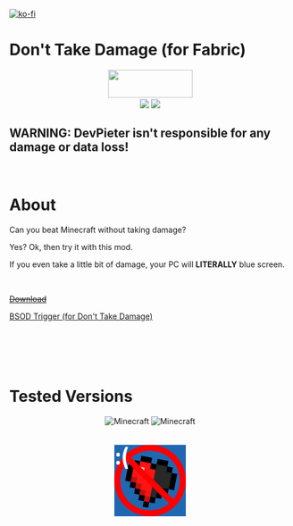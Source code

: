 [![ko-fi](https://ko-fi.com/img/githubbutton_sm.svg)](https://ko-fi.com/K3K05621Y)
<br>
# Don't Take Damage (for Fabric)

<p align="center">
<img src="https://i.imgur.com/Ol1Tcf8.png" width="151" height="50" />
<br>
<img src="https://img.shields.io/static/v1?label=Made%20With&message=%E2%9D%A4&color=red"/>
<img src="https://img.shields.io/static/v1?label=By&message=DevPieter&color=blueviolet"/>
</p>

## WARNING: DevPieter isn't responsible for any damage or data loss!

<br>

# About
Can you beat Minecraft without taking damage?

Yes? Ok, then try it with this mod.

If you even take a little bit of damage, your PC will **LITERALLY** blue screen.

<br>

[~~Download~~](#)

[BSOD Trigger (for Don't Take Damage)](https://github.com/DevPieter/BSOD-Trigger-for-Dont-Take-Damage)

<br><br>

<br>

# Tested Versions

<p align="center"> 
<img src="https://img.shields.io/static/v1?label=Minecraft&amp;message=1.17&amp;color=critical" alt="Minecraft">
<img src="https://img.shields.io/static/v1?label=Minecraft&amp;message=1.17.1&amp;color=success" alt="Minecraft">
<br> <br> <br>
<img src="https://github.com/DevPieter/Dont-Take-Damage/raw/main/src/main/resources/assets/donttakedamage/icon.png" alt="Inco"/>
</p>
